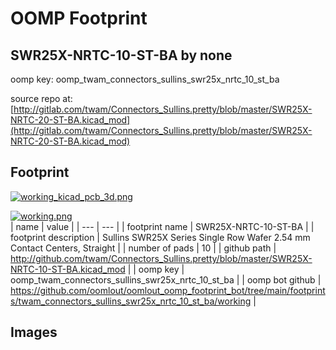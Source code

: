 # OOMP Footprint  
## SWR25X-NRTC-10-ST-BA  by none  
  
oomp key: oomp_twam_connectors_sullins_swr25x_nrtc_10_st_ba  
  
source repo at: [http://gitlab.com/twam/Connectors_Sullins.pretty/blob/master/SWR25X-NRTC-20-ST-BA.kicad_mod](http://gitlab.com/twam/Connectors_Sullins.pretty/blob/master/SWR25X-NRTC-20-ST-BA.kicad_mod)  
## Footprint  
  
[![working_kicad_pcb_3d.png](working_kicad_pcb_3d_600.png)](working_kicad_pcb_3d.png)  
  
[![working.png](working_600.png)](working.png)  
| name | value | 
| --- | --- | 
| footprint name | SWR25X-NRTC-10-ST-BA | 
| footprint description | Sullins SWR25X Series Single Row Wafer 2.54 mm Contact Centers, Straight | 
| number of pads | 10 | 
| github path | http://github.com/twam/Connectors_Sullins.pretty/blob/master/SWR25X-NRTC-10-ST-BA.kicad_mod | 
| oomp key | oomp_twam_connectors_sullins_swr25x_nrtc_10_st_ba | 
| oomp bot github | https://github.com/oomlout/oomlout_oomp_footprint_bot/tree/main/footprints/twam_connectors_sullins_swr25x_nrtc_10_st_ba/working | 
## Images  
